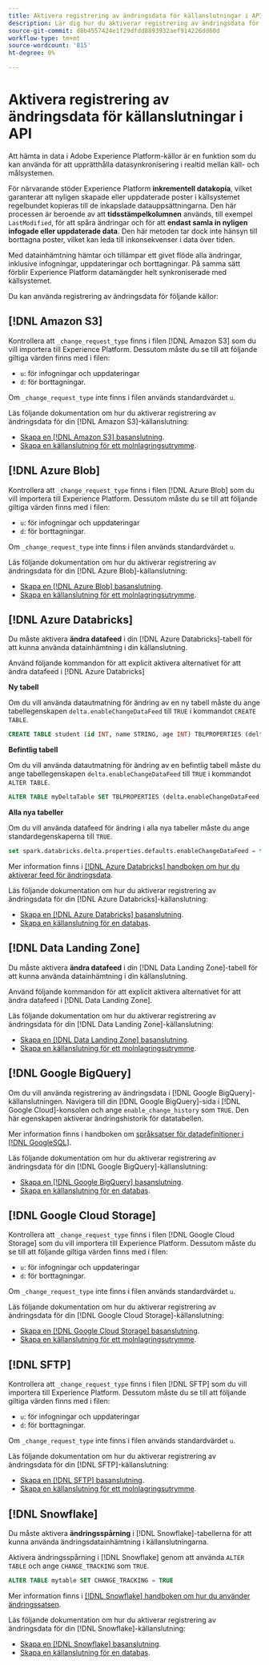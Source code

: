 ```yaml
---
title: Aktivera registrering av ändringsdata för källanslutningar i API
description: Lär dig hur du aktiverar registrering av ändringsdata för källanslutningar i API:t
source-git-commit: d8b4557424e1f29dfdd8893932aef914226dd60d
workflow-type: tm+mt
source-wordcount: '815'
ht-degree: 0%

---
```


# Aktivera registrering av ändringsdata för källanslutningar i API

Att hämta in data i Adobe Experience Platform-källor är en funktion som du kan använda för att upprätthålla datasynkronisering i realtid mellan käll- och målsystemen.

För närvarande stöder Experience Platform **inkrementell datakopia**, vilket garanterar att nyligen skapade eller uppdaterade poster i källsystemet regelbundet kopieras till de inkapslade datauppsättningarna. Den här processen är beroende av att **tidsstämpelkolumnen** används, till exempel `LastModified`, för att spåra ändringar och för att **endast samla in nyligen infogade eller uppdaterade data**. Den här metoden tar dock inte hänsyn till borttagna poster, vilket kan leda till inkonsekvenser i data över tiden.

Med datainhämtning hämtar och tillämpar ett givet flöde alla ändringar, inklusive infogningar, uppdateringar och borttagningar. På samma sätt förblir Experience Platform datamängder helt synkroniserade med källsystemet.

Du kan använda registrering av ändringsdata för följande källor:

## [!DNL Amazon S3]

Kontrollera att `_change_request_type` finns i filen [!DNL Amazon S3] som du vill importera till Experience Platform. Dessutom måste du se till att följande giltiga värden finns med i filen:

* `u`: för infogningar och uppdateringar
* `d`: för borttagningar.

Om `_change_request_type` inte finns i filen används standardvärdet `u`.

Läs följande dokumentation om hur du aktiverar registrering av ändringsdata för din [!DNL Amazon S3]-källanslutning:

* [Skapa en [!DNL Amazon S3] basanslutning](../api/create/cloud-storage/s3.md).
* [Skapa en källanslutning för ett molnlagringsutrymme](../api/collect/cloud-storage.md#create-a-source-connection).

## [!DNL Azure Blob]

Kontrollera att `_change_request_type` finns i filen [!DNL Azure Blob] som du vill importera till Experience Platform. Dessutom måste du se till att följande giltiga värden finns med i filen:

* `u`: för infogningar och uppdateringar
* `d`: för borttagningar.

Om `_change_request_type` inte finns i filen används standardvärdet `u`.

Läs följande dokumentation om hur du aktiverar registrering av ändringsdata för din [!DNL Azure Blob]-källanslutning:

* [Skapa en [!DNL Azure Blob] basanslutning](../api/create/cloud-storage/blob.md).
* [Skapa en källanslutning för ett molnlagringsutrymme](../api/collect/cloud-storage.md#create-a-source-connection).

## [!DNL Azure Databricks]

Du måste aktivera **ändra datafeed** i din [!DNL Azure Databricks]-tabell för att kunna använda datainhämtning i din källanslutning.

Använd följande kommandon för att explicit aktivera alternativet för att ändra datafeed i [!DNL Azure Databricks]

**Ny tabell**

Om du vill använda datautmatning för ändring av en ny tabell måste du ange tabellegenskapen `delta.enableChangeDataFeed` till `TRUE` i kommandot `CREATE TABLE`.

```sql
CREATE TABLE student (id INT, name STRING, age INT) TBLPROPERTIES (delta.enableChangeDataFeed = true)
```

**Befintlig tabell**

Om du vill använda datautmatning för ändring av en befintlig tabell måste du ange tabellegenskapen `delta.enableChangeDataFeed` till `TRUE` i kommandot `ALTER TABLE`.

```sql
ALTER TABLE myDeltaTable SET TBLPROPERTIES (delta.enableChangeDataFeed = true)
```

**Alla nya tabeller**

Om du vill använda datafeed för ändring i alla nya tabeller måste du ange standardegenskaperna till `TRUE`.

```sql
set spark.databricks.delta.properties.defaults.enableChangeDataFeed = true;
```

Mer information finns i [[!DNL Azure Databricks] handboken om hur du aktiverar feed för ändringsdata](https://docs.databricks.com/aws/en/delta/delta-change-data-feed#enable-change-data-feed).

Läs följande dokumentation om hur du aktiverar registrering av ändringsdata för din [!DNL Azure Databricks]-källanslutning:

* [Skapa en [!DNL Azure Databricks] basanslutning](../api/create/databases/databricks.md).
* [Skapa en källanslutning för en databas](../api/collect/database-nosql.md#create-a-source-connection).

## [!DNL Data Landing Zone]

Du måste aktivera **ändra datafeed** i din [!DNL Data Landing Zone]-tabell för att kunna använda datainhämtning i din källanslutning.

Använd följande kommandon för att explicit aktivera alternativet för att ändra datafeed i [!DNL Data Landing Zone].

Läs följande dokumentation om hur du aktiverar registrering av ändringsdata för din [!DNL Data Landing Zone]-källanslutning:

* [Skapa en [!DNL Data Landing Zone] basanslutning](../api/create/cloud-storage/data-landing-zone.md).
* [Skapa en källanslutning för ett molnlagringsutrymme](../api/collect/cloud-storage.md#create-a-source-connection).

## [!DNL Google BigQuery]

Om du vill använda registrering av ändringsdata i [!DNL Google BigQuery]-källanslutningen. Navigera till din [!DNL Google BigQuery]-sida i [!DNL Google Cloud]-konsolen och ange `enable_change_history` som `TRUE`. Den här egenskapen aktiverar ändringshistorik för datatabellen.

Mer information finns i handboken om [språksatser för datadefinitioner i  [!DNL GoogleSQL]](https://cloud.google.com/bigquery/docs/reference/standard-sql/data-definition-language#table_option_list).

Läs följande dokumentation om hur du aktiverar registrering av ändringsdata för din [!DNL Google BigQuery]-källanslutning:

* [Skapa en [!DNL Google BigQuery] basanslutning](../api/create/databases/bigquery.md).
* [Skapa en källanslutning för en databas](../api/collect/database-nosql.md#create-a-source-connection).

## [!DNL Google Cloud Storage]

Kontrollera att `_change_request_type` finns i filen [!DNL Google Cloud Storage] som du vill importera till Experience Platform. Dessutom måste du se till att följande giltiga värden finns med i filen:

* `u`: för infogningar och uppdateringar
* `d`: för borttagningar.

Om `_change_request_type` inte finns i filen används standardvärdet `u`.

Läs följande dokumentation om hur du aktiverar registrering av ändringsdata för din [!DNL Google Cloud Storage]-källanslutning:

* [Skapa en [!DNL Google Cloud Storage] basanslutning](../api/create/cloud-storage/google.md).
* [Skapa en källanslutning för ett molnlagringsutrymme](../api/collect/cloud-storage.md#create-a-source-connection).


## [!DNL SFTP]

Kontrollera att `_change_request_type` finns i filen [!DNL SFTP] som du vill importera till Experience Platform. Dessutom måste du se till att följande giltiga värden finns med i filen:

* `u`: för infogningar och uppdateringar
* `d`: för borttagningar.

Om `_change_request_type` inte finns i filen används standardvärdet `u`.

Läs följande dokumentation om hur du aktiverar registrering av ändringsdata för din [!DNL SFTP]-källanslutning:

* [Skapa en [!DNL SFTP] basanslutning](../api/create/cloud-storage/sftp.md).
* [Skapa en källanslutning för ett molnlagringsutrymme](../api/collect/cloud-storage.md#create-a-source-connection).


## [!DNL Snowflake]

Du måste aktivera **ändringsspårning** i [!DNL Snowflake]-tabellerna för att kunna använda ändringsdatainhämtning i källanslutningarna.

Aktivera ändringsspårning i [!DNL Snowflake] genom att använda `ALTER TABLE` och ange `CHANGE_TRACKING` som `TRUE`.

```sql
ALTER TABLE mytable SET CHANGE_TRACKING = TRUE
```

Mer information finns i [[!DNL Snowflake] handboken om hur du använder ändringssatsen](https://docs.snowflake.com/en/sql-reference/constructs/changes#usage-notes).

Läs följande dokumentation om hur du aktiverar registrering av ändringsdata för din [!DNL Snowflake]-källanslutning:

* [Skapa en [!DNL Snowflake] basanslutning](../api/create/databases/snowflake.md).
* [Skapa en källanslutning för en databas](../api/collect/database-nosql.md#create-a-source-connection).

